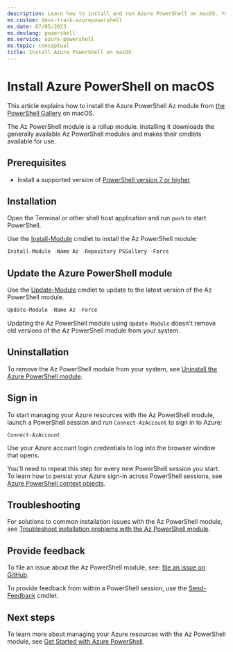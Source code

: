 ```yaml
---
description: Learn how to install and run Azure PowerShell on macOS. You can install Azure PowerShell on macOS with one command.
ms.custom: devx-track-azurepowershell
ms.date: 07/05/2023
ms.devlang: powershell
ms.service: azure-powershell
ms.topic: conceptual
title: Install Azure PowerShell on macOS
---
```


# Install Azure PowerShell on macOS

This article explains how to install the Azure PowerShell Az module from
[the PowerShell Gallery](/powershell/scripting/gallery/overview) on macOS.

The Az PowerShell module is a rollup module. Installing it downloads the generally available Az
PowerShell modules and makes their cmdlets available for use.

## Prerequisites

- Install a supported version of
  [PowerShell version 7 or higher](/powershell/scripting/install/installing-powershell-on-macos)

## Installation

Open the Terminal or other shell host application and run `pwsh` to start PowerShell.

Use the [Install-Module](/powershell/module/powershellget/install-module) cmdlet to install the Az
PowerShell module:

```powershell
Install-Module -Name Az -Repository PSGallery -Force
```

## Update the Azure PowerShell module

Use the [Update-Module](/powershell/module/powershellget/update-module) cmdlet to update to the
latest version of the Az PowerShell module.

```powershell
Update-Module -Name Az -Force
```

Updating the Az PowerShell module using `Update-Module` doesn't remove old versions of the Az
PowerShell module from your system.

## Uninstallation

To remove the Az PowerShell module from your system, see
[Uninstall the Azure PowerShell module](uninstall-az-ps.md).

## Sign in

To start managing your Azure resources with the Az PowerShell module, launch a PowerShell session
and run `Connect-AzAccount` to sign in to Azure:

```azurepowershell
Connect-AzAccount
```

Use your Azure account login credentials to log into the browser window that opens.

You'll need to repeat this step for every new PowerShell session you start. To learn how to persist
your Azure sign-in across PowerShell sessions, see
[Azure PowerShell context objects](/powershell/azure/context-persistence).

## Troubleshooting

For solutions to common installation issues with the Az PowerShell module, see
[Troubleshoot installation problems with the Az PowerShell module](troubleshooting.md#installation).

## Provide feedback

To file an issue about the Az PowerShell module, see:
[file an issue on GitHub](https://github.com/Azure/azure-powershell/issues).

To provide feedback from within a PowerShell session, use the
[Send-Feedback](/powershell/module/az.accounts/send-feedback) cmdlet.

## Next steps

To learn more about managing your Azure resources with the Az PowerShell module, see
[Get Started with Azure PowerShell](get-started-azureps.md).
